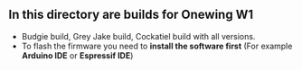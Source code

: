 ## In this directory are builds for Onewing W1
- Budgie build, Grey Jake build, Cockatiel build with all versions.
- To flash the firmware you need to **install the software first** (For example **Arduino IDE** or **Espressif IDE**)
